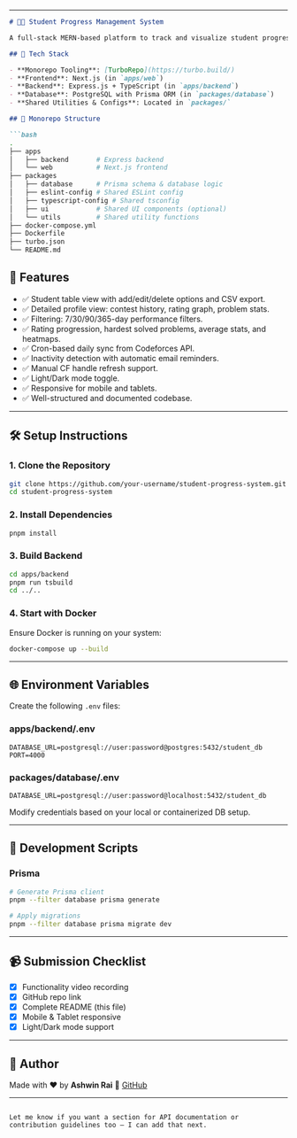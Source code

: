 
---

````markdown
# 🧑‍🎓 Student Progress Management System

A full-stack MERN-based platform to track and visualize student progress on [Codeforces](https://codeforces.com), including contest performance, problem-solving stats, and automated activity-based notifications.

## 🧱 Tech Stack

- **Monorepo Tooling**: [TurboRepo](https://turbo.build/)
- **Frontend**: Next.js (in `apps/web`)
- **Backend**: Express.js + TypeScript (in `apps/backend`)
- **Database**: PostgreSQL with Prisma ORM (in `packages/database`)
- **Shared Utilities & Configs**: Located in `packages/`

## 📁 Monorepo Structure

```bash
.
├── apps
│   ├── backend       # Express backend
│   └── web           # Next.js frontend
├── packages
│   ├── database      # Prisma schema & database logic
│   ├── eslint-config # Shared ESLint config
│   ├── typescript-config # Shared tsconfig
│   ├── ui            # Shared UI components (optional)
│   └── utils         # Shared utility functions
├── docker-compose.yml
├── Dockerfile
├── turbo.json
└── README.md
````

## 🚀 Features

* ✅ Student table view with add/edit/delete options and CSV export.
* ✅ Detailed profile view: contest history, rating graph, problem stats.
* ✅ Filtering: 7/30/90/365-day performance filters.
* ✅ Rating progression, hardest solved problems, average stats, and heatmaps.
* ✅ Cron-based daily sync from Codeforces API.
* ✅ Inactivity detection with automatic email reminders.
* ✅ Manual CF handle refresh support.
* ✅ Light/Dark mode toggle.
* ✅ Responsive for mobile and tablets.
* ✅ Well-structured and documented codebase.

---

## 🛠️ Setup Instructions

### 1. Clone the Repository

```bash
git clone https://github.com/your-username/student-progress-system.git
cd student-progress-system
```

### 2. Install Dependencies

```bash
pnpm install
```

### 3. Build Backend

```bash
cd apps/backend
pnpm run tsbuild
cd ../..
```

### 4. Start with Docker

Ensure Docker is running on your system:

```bash
docker-compose up --build
```

---

## 🌐 Environment Variables

Create the following `.env` files:

### apps/backend/.env

```env
DATABASE_URL=postgresql://user:password@postgres:5432/student_db
PORT=4000
```

### packages/database/.env

```env
DATABASE_URL=postgresql://user:password@localhost:5432/student_db
```

Modify credentials based on your local or containerized DB setup.

---

## 🧪 Development Scripts

### Prisma

```bash
# Generate Prisma client
pnpm --filter database prisma generate

# Apply migrations
pnpm --filter database prisma migrate dev
```

---

## 📹 Submission Checklist

* [x] Functionality video recording
* [x] GitHub repo link
* [x] Complete README (this file)
* [x] Mobile & Tablet responsive
* [x] Light/Dark mode support

---

## 📖 Author

Made with ❤️ by **Ashwin Rai**
🔗 [GitHub](https://github.com/raiashpanda007)

---

```

Let me know if you want a section for API documentation or contribution guidelines too — I can add that next.
```
